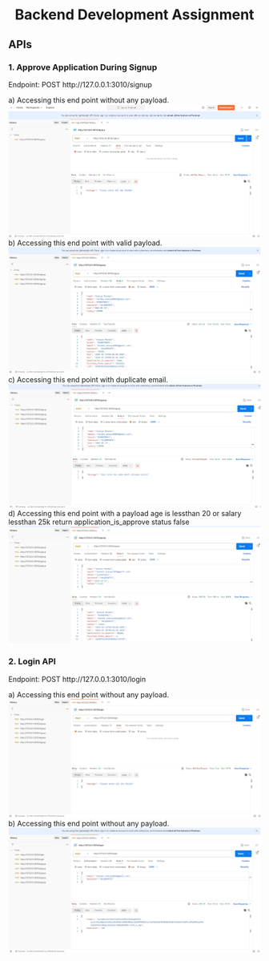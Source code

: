 <center><h1>Backend Development Assignment</h1></center>
<h2>APIs</h2>
<h3>1. Approve Application During Signup</h3>
Endpoint: POST http://127.0.0.1:3010/signup

a) Accessing this end point without any payload.
<img src="https://github.com/Ananya-Mondal/Froker_Assignment1_Backend_Development/blob/main/img1.png" />
b) Accessing this end point with valid payload.
<img src="https://github.com/Ananya-Mondal/Froker_Assignment1_Backend_Development/blob/main/img2.png" />
c) Accessing this end point with duplicate email.
<img src="https://github.com/Ananya-Mondal/Froker_Assignment1_Backend_Development/blob/main/img3.png" />
d) Accessing this end point with a payload age is lessthan 20 or salary lessthan 25k return application_is_approve status false
<img src="https://github.com/Ananya-Mondal/Froker_Assignment1_Backend_Development/blob/main/img4.png" />

<h3>2. Login API</h3>
Endpoint: POST http://127.0.0.1:3010/login

a) Accessing this end point without any payload.
<img src="https://github.com/Ananya-Mondal/Froker_Assignment1_Backend_Development/blob/main/img5.png" />
b) Accessing this end point without any payload.
<img src="https://github.com/Ananya-Mondal/Froker_Assignment1_Backend_Development/blob/main/img6.png" />
  
